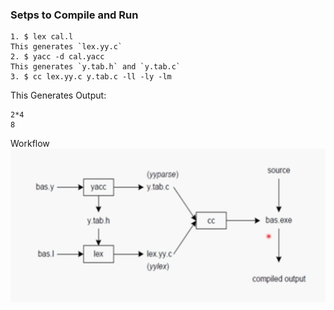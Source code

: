 ### Setps to Compile and Run

```
1. $ lex cal.l
This generates `lex.yy.c`
2. $ yacc -d cal.yacc
This generates `y.tab.h` and `y.tab.c`
3. $ cc lex.yy.c y.tab.c -ll -ly -lm
```

This Generates Output:

```
2*4
8

```
Workflow
![Lex + Yacc](https://github.com/tejakummarikuntla/compiler-design/blob/master/02_Calculator_Using_Lex_and_Yacc/workflow.png)

